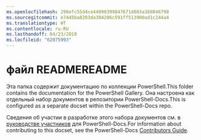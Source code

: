 ```yaml
---
ms.openlocfilehash: 298efc55d4ce44090399847671d803a388046798
ms.sourcegitcommit: e7445ba8203da304286c591ff513900ad1c244a4
ms.translationtype: HT
ms.contentlocale: ru-RU
ms.lasthandoff: 04/23/2019
ms.locfileid: "62075993"
---
```

# <a name="readme"></a><span data-ttu-id="c50c4-101">файл README</span><span class="sxs-lookup"><span data-stu-id="c50c4-101">README</span></span>

<span data-ttu-id="c50c4-102">Эта папка содержит документацию по коллекции PowerShell.</span><span class="sxs-lookup"><span data-stu-id="c50c4-102">This folder contains the documentation for the PowerShell Gallery.</span></span>
<span data-ttu-id="c50c4-103">Она настроена как отдельный набор документов в репозитории PowerShell-Docs.</span><span class="sxs-lookup"><span data-stu-id="c50c4-103">This is configured as a separate docset within the PowerShell-Docs repo.</span></span>

<span data-ttu-id="c50c4-104">Сведения об участии в разработке этого набора документов см. в [руководстве участников](https://github.com/PowerShell/PowerShell-Docs/blob/staging/CONTRIBUTING.md) для PowerShell-Docs.</span><span class="sxs-lookup"><span data-stu-id="c50c4-104">For information about contributing to this docset, see the PowerShell-Docs [Contributors Guide](https://github.com/PowerShell/PowerShell-Docs/blob/staging/CONTRIBUTING.md).</span></span>
